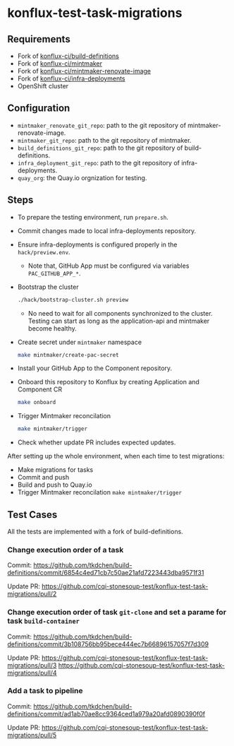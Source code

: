 # konflux-test-task-migrations

## Requirements

- Fork of [konflux-ci/build-definitions](https://github.com/konflux-ci/build-definitions/)
- Fork of [konflux-ci/mintmaker](https://github.com/konflux-ci/mintmaker/)
- Fork of [konflux-ci/mintmaker-renovate-image](https://github.com/konflux-ci/mintmaker-renovate-image/)
- Fork of [konflux-ci/infra-deployments](https://github.com/konflux-ci/infra-deployments)
- OpenShift cluster

## Configuration

- `mintmaker_renovate_git_repo`: path to the git repository of mintmaker-renovate-image.
- `mintmaker_git_repo`: path to the git repository of mintmaker.
- `build_definitions_git_repo`: path to the git repository of build-definitions.
- `infra_deployment_git_repo`: path to the git repository of infra-deployments.
- `quay_org`: the Quay.io orgnization for testing.

## Steps

- To prepare the testing environment, run `prepare.sh`.

- Commit changes made to local infra-deployments repository.

- Ensure infra-deployments is configured properly in the `hack/preview.env`.

    - Note that, GitHub App must be configured via variables `PAC_GITHUB_APP_*`.

- Bootstrap the cluster

    ```bash
    ./hack/bootstrap-cluster.sh preview
    ```

    - No need to wait for all components synchronized to the cluster. Testing can start as long as the application-api and mintmaker become healthy.

- Create secret under `mintmaker` namespace

    ```bash
    make mintmaker/create-pac-secret
    ```

- Install your GitHub App to the Component repository.

- Onboard this repository to Konflux by creating Application and Component CR

    ```bash
    make onboard
    ```

- Trigger Mintmaker reconcilation

    ```bash
    make mintmaker/trigger
    ```

- Check whether update PR includes expected updates.

After setting up the whole environment, when each time to test migrations:

- Make migrations for tasks
- Commit and push
- Build and push to Quay.io
- Trigger Mintmaker reconcilation `make mintmaker/trigger`

## Test Cases

All the tests are implemented with a fork of build-definitions.

### Change execution order of a task

Commit: https://github.com/tkdchen/build-definitions/commit/6854c4ed71cb7c50ae21afd7223443dba9571f31

Update PR: https://github.com/cqi-stonesoup-test/konflux-test-task-migrations/pull/2

### Change execution order of task `git-clone` and set a parame for task `build-container`

Commit: https://github.com/tkdchen/build-definitions/commit/3b108756bb95bece444ec7b66896157057f7d309

Update PR: https://github.com/cqi-stonesoup-test/konflux-test-task-migrations/pull/3 https://github.com/cqi-stonesoup-test/konflux-test-task-migrations/pull/4

### Add a task to pipeline

Commit: https://github.com/tkdchen/build-definitions/commit/ad1ab70ae8cc9364ced1a979a20afd0890390f0f

Update PR: https://github.com/cqi-stonesoup-test/konflux-test-task-migrations/pull/5

